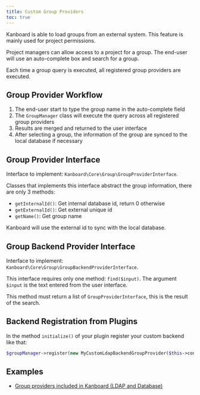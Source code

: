 ```yaml
---
title: Custom Group Providers
toc: true
---
```


Kanboard is able to load groups from an external system. This feature is mainly used for project permissions.

Project managers can allow access to a project for a group. The end-user will use an auto-complete box and search for a group.

Each time a group query is executed, all registered group providers are executed.

Group Provider Workflow
-----------------------

1. The end-user start to type the group name in the auto-complete field
2. The `GroupManager` class will execute the query across all registered group providers
3. Results are merged and returned to the user interface
4. After selecting a group, the information of the group are synced to the local database if necessary

Group Provider Interface
------------------------

Interface to implement: `Kanboard\Core\Group\GroupProviderInterface`.

Classes that implements this interface abstract the group information,
there are only 3 methods:

- `getInternalId()`: Get internal database id, return 0 otherwise
- `getExternalId()`: Get external unique id
- `getName()`: Get group name

Kanboard will use the external id to sync with the local database.

Group Backend Provider Interface
--------------------------------

Interface to implement: `Kanboard\Core\Group\GroupBackendProviderInterface`.

This interface requires only one method: `find($input)`. The argument `$input` is the text entered from the user interface.

This method must return a list of `GroupProviderInterface`, this is the result of the search.

Backend Registration from Plugins
---------------------------------

In the method `initialize()` of your plugin register your custom backend like that:

```php
$groupManager->register(new MyCustomLdapBackendGroupProvider($this->container));
```

Examples
--------

- [Group providers included in Kanboard (LDAP and Database)](https://github.com/kanboard/kanboard/tree/main/app/Group)
